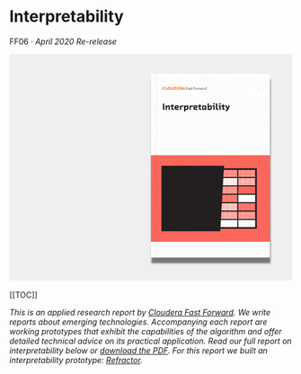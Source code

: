 

# Interpretability

FF06 · _April 2020 Re-release_ 

![Interpretability report cover](figures/ff06-2020-cover.png)

[[TOC]]

_This is an applied research report by [Cloudera Fast Forward](https://www.cloudera.com/products/fast-forward-labs-research.html). We write reports about emerging technologies.  Accompanying each report are working prototypes that exhibit the capabilities of the algorithm and offer detailed technical advice on its practical application. Read our full report on interpretability below or <a href="/ff06-2020-interpretability.pdf" target="_blank" id="report-pdf-download">download the PDF</a>. For this report we built an interpretability prototype: [Refractor](https://refractor.fastforwardlabs.com)._
